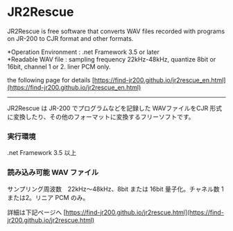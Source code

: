 ﻿# JR2Rescue  
 JR2Rescue is free software that converts WAV files recorded with programs on JR-200 to CJR format and other formats.  
  
*Operation Environment : .net Framework 3.5 or later  
*Readable WAV file : sampling frequency 22kHz-48kHz, quantize 8bit or 16bit, channel 1 or 2.  liner PCM only.  
  
the following page for details  [https://find-jr200.github.io/jr2rescue_en.html](https://find-jr200.github.io/jr2rescue_en.html)  

-------------------------------------------------------------  

JR2Rescue は JR-200 でプログラムなどを記録した WAVファイルをCJR 形式に変換したり、その他のフォーマットに変換するフリーソフトです。  
### 実行環境  
.net Framework 3.5 以上  
### 読み込み可能 WAV ファイル  
サンプリング周波数　22kHz～48kHz、8bit または 16bit 量子化。チャネル数 1または2。リニア PCM のみ。  
  
詳細は下記ページへ [https://find-jr200.github.io/jr2rescue.html](https://find-jr200.github.io/jr2rescue.html)
